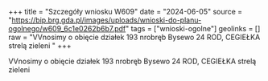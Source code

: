 +++
title = "Szczegóły wniosku W609"
date = "2024-06-05"
source = "https://bip.brg.gda.pl/images/uploads/wnioski-do-planu-ogolnego/w609_6c1e0262b6b7.pdf"
tags = ["wnioski-ogolne"]
geolinks = []
raw = "VVnosimy o obięcie działek 193 nrobręb Bysewo 24 ROD, CEGIEŁKA strelą zieleni "
+++

VVnosimy o obięcie działek 193 nrobręb Bysewo 24 ROD, CEGIEŁKA strelą zieleni



